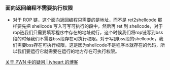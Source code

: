 ### 面向返回编程不需要执行权限

- 对于 ROP 链，这个面向返回编程只需要的是地址，而不是 ret2shellcode 那样要先把 shellcode 写入可写可执行的段中，然后再 ret 到 shellcode，对于rop链我们只需要填写程序中存在的地址就行，这个时候我们将rop链写到bss段的时候我们不需要bss段存在可执行权限。对于写到bss段的shellcode，我们需要bss存在可执行权限，这是因为shellcode不是程序本就存在的代码，所以我们要运行它就需要在运行的地方存在可执行权限。

[关于 PWN 中的疑问 | iyheart 的博客](https://iyheart.github.io/2024/06/18/CTFblog/PWN%E7%B3%BB%E5%88%97blog/%E5%85%B3%E4%BA%8EPWN%E4%B8%AD%E7%9A%84%E7%96%91%E9%97%AE/index.html)


